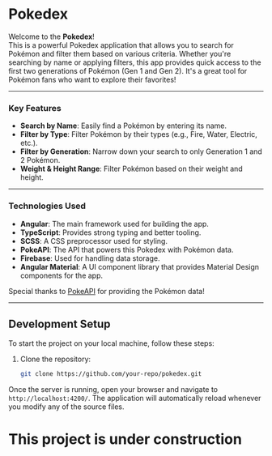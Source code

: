 # Pokedex

Welcome to the **Pokedex**!  
This is a powerful Pokedex application that allows you to search for Pokémon and filter them based on various criteria. Whether you're searching by name or applying filters, this app provides quick access to the first two generations of Pokémon (Gen 1 and Gen 2). It's a great tool for Pokémon fans who want to explore their favorites!

---

### Key Features
- **Search by Name**: Easily find a Pokémon by entering its name.
- **Filter by Type**: Filter Pokémon by their types (e.g., Fire, Water, Electric, etc.).
- **Filter by Generation**: Narrow down your search to only Generation 1 and 2 Pokémon.
- **Weight & Height Range**: Filter Pokémon based on their weight and height.

---

### Technologies Used
- **Angular**: The main framework used for building the app.
- **TypeScript**: Provides strong typing and better tooling.
- **SCSS**: A CSS preprocessor used for styling.
- **PokeAPI**: The API that powers this Pokedex with Pokémon data.
- **Firebase**: Used for handling data storage.
- **Angular Material**: A UI component library that provides Material Design components for the app.

Special thanks to [PokeAPI](https://pokeapi.co/) for providing the Pokémon data!

---

## Development Setup

To start the project on your local machine, follow these steps:

1. Clone the repository:
   ```bash
   git clone https://github.com/your-repo/pokedex.git

Once the server is running, open your browser and navigate to `http://localhost:4200/`. The application will automatically reload whenever you modify any of the source files.


# This project is under construction
